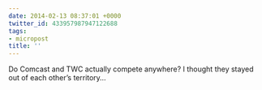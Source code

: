 ```yaml
---
date: 2014-02-13 08:37:01 +0000
twitter_id: 433957987947122688
tags:
- micropost
title: ''
---
```


Do Comcast and TWC actually compete anywhere? I thought they stayed out of each other’s territory…
